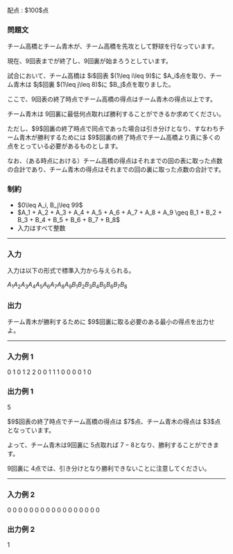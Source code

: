 
<div>

<span>

<span>

<p>
配点 : $100$点
</p>

<div>

<section>

### **問題文**

<p>
チーム高橋とチーム青木が、チーム高橋を先攻として野球を行なっています。

現在、$9$回表までが終了し、$9$回裏が始まろうとしています。
</p>

<p>
試合において、チーム高橋は $i$回表 $(1\leq i\leq 9)$に $A_i$点を取り、チーム青木は $j$回裏 $(1\leq j\leq 8)$に $B_j$点を取りました。

ここで、$9$回表の終了時点でチーム高橋の得点はチーム青木の得点以上です。

チーム青木は $9$回裏に最低何点取れば勝利することができるか求めてください。  
</p>

<p>
ただし、$9$回裏の終了時点で同点であった場合は引き分けとなり、すなわちチーム青木が勝利するためには $9$回裏の終了時点でチーム高橋より真に多くの点をとっている必要があるものとします。

なお、（ある時点における）チーム高橋の得点はそれまでの回の表に取った点数の合計であり、チーム青木の得点はそれまでの回の裏に取った点数の合計です。
</p>

</section>

</div>

<div>

<section>

### **制約**

<ul>

<li>
$0\leq A_i, B_j\leq 99$
</li>

<li>
$A_1 + A_2 + A_3 + A_4 + A_5 + A_6 + A_7 + A_8 + A_9 \geq B_1 + B_2 + B_3 + B_4 + B_5 + B_6 + B_7 + B_8$
</li>

<li>
入力はすべて整数
</li>

</ul>

</section>

</div>

---

<div>

<div>

<section>

### **入力**

<p>
入力は以下の形式で標準入力から与えられる。
</p>

<div>

$A_1$$A_2$$A_3$$A_4$$A_5$$A_6$$A_7$$A_8$$A_9$$B_1$$B_2$$B_3$$B_4$$B_5$$B_6$$B_7$$B_8$
</div>

</section>

</div>

<div>

<section>

### **出力**

<p>
チーム青木が勝利するために $9$回裏に取る必要のある最小の得点を出力せよ。
</p>

</section>

</div>

</div>

---

<div>

<section>

### **入力例 1**

<div>

0 1 0 1 2 2 0 0 1
1 1 0 0 0 0 1 0

</div>

</section>

</div>

<div>

<section>

### **出力例 1**

<div>

5

</div>

<p>
$9$回表の終了時点でチーム高橋の得点は $7$点、チーム青木の得点は $3$点となっています。

よって、チーム青木は$9$回裏に $5$点取れば $7-8$となり、勝利することができます。

$9$回裏に $4$点では、引き分けとなり勝利できないことに注意してください。
</p>

</section>

</div>

---

<div>

<section>

### **入力例 2**

<div>

0 0 0 0 0 0 0 0 0
0 0 0 0 0 0 0 0

</div>

</section>

</div>

<div>

<section>

### **出力例 2**

<div>

1

</div>

</section>

</div>

</span>

</span>

</div>
